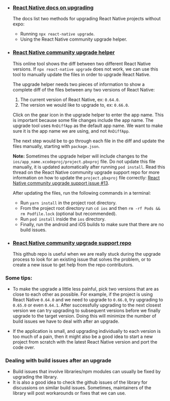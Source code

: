 - ### [React Native docs on upgrading](https://reactnative.dev/docs/upgrading)

  The docs list two methods for upgrading React Native projects without expo:

  - Running `npx react-native upgrade`.
  - Using the React Native community upgrade helper.

- ### [React Native community upgrade helper](https://react-native-community.github.io/upgrade-helper)

  This online tool shows the diff between two different React Native versions.
  If `npx react-native upgrade` does not work, we can use this tool to manually
  update the files in order to upgrade React Native.

  The upgrade helper needs two pieces of information to show a complete diff of
  the files between any two versions of React Native:

  1. The current version of React Native, ex: `0.64.0`.
  2. The version we would like to upgrade to, ex: `0.66.0`.

  Click on the gear icon in the upgrade helper to enter the app name. This is
  important because some file changes include the app name. The upgrade tool
  uses `RnDiffApp` as the default app name. We want to make sure it is the app
  name we are using, and not `RnDiffApp`.

  The next step would be to go through each file in the diff and update the
  files manually, starting with `package.json`.

  **Note:** Sometimes the upgrade helper will include changes to the
  `ios/app_name.xcodeproj/project.pbxproj` file. Do not update this file
  manually, it is updated automatically after running `pod install`. Read this
  thread on the React Native community upgrade support repo for more information
  on how to update the `project.pbxproj` file correctly:
  [React Native community upgrade support issue #13](https://github.com/react-native-community/upgrade-support/issues/13).

  After updating the files, run the following commands in a terminal:

  - Run `yarn install` in the project root directory.
  - From the project root directory run `cd ios` and then
    `rm -rf Pods && rm Podfile.lock` (optional but recommended).
  - Run `pod install` inside the `ios` directory.
  - Finally, run the android and iOS builds to make sure that there are no build
    issues.

- ### [React Native community upgrade support repo](https://github.com/react-native-community/upgrade-support)

  This github repo is useful when we are really stuck during the upgrade process
  to look for an existing issue that solves the problem, or to create a new
  issue to get help from the repo contributors.

### Some tips:

- To make the upgrade a little less painful, pick two versions that are as close
  to each other as possible. For example, if the project is using React Native
  `0.64.0` and we need to upgrade to `0.66.0`, try upgrading to `0.65.0` or even
  `0.64.1`. After successfully upgrading to the next closest version we can try
  upgrading to subsequent versions before we finally upgrade to the target
  version. Doing this will minimize the number of build issues we have to deal
  with after an upgrade.

- If the application is small, and upgrading individually to each version is too
  much of a pain, then it might also be a good idea to start a new project from
  scratch with the latest React Native version and port the code over.

### Dealing with build issues after an upgrade

- Build issues that involve libraries/npm modules can usually be fixed by
  upgrading the library.
- It is also a good idea to check the github issues of the library for
  discussions on similar build issues. Sometimes, maintainers of the library
  will post workarounds or fixes that we can use.
